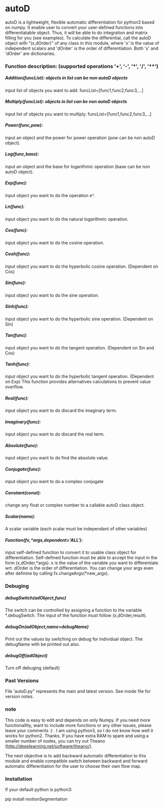 # autoD
autoD is a lightweight, flexible automatic differentiation for python3 based on numpy. It enable user to convert your user-defined functions into differentiatable object. Thus, it will be able to do integration and matrix filling for you (see examples). To calculate the differential, call the autoD object with "(x,dOrder)" of any class in this module, where 'x' is the value of independent scalars and 'dOrder' is the order of differentiation. Both 'x' and 'dOrder' are dictionaries.

### Function description: (supported operations '+', '-', '\*', '/', '\*\*')
##### Addition(funcList): objects in list can be non autoD objects
input list of objects you want to add. funcList=[func1,func2,func3,...]

##### Multiply(funcList): objects in list can be non autoD objects
input list of objects you want to multiply. funcList=[func1,func2,func3,...]

##### Power(func,pow):    
input an object and the power for power operation (pow can be non autoD object).

##### Log(func,base):     
input an object and the base for logarithmic operation (base can be non autoD object).

##### Exp(func):          
input object you want to do the operation e^.

##### Ln(func):           
input object you want to do the natural logarithmic operation.

##### Cos(func):          
input object you want to do the cosine operation.

##### Cosh(func):          
input object you want to do the hyperbolic cosine operation. (Dependent on Cos)

##### Sin(func):          
input object you want to do the sine operation.

##### Sinh(func):          
input object you want to do the hyperbolic sine operation. (Dependent on Sin)

##### Tan(func):          
input object you want to do the tangent operation. (Dependent on Sin and Cos)

##### Tanh(func):          
input object you want to do the hyperbolic tangent operation. (Dependent on Exp)
This function provides alternatives calculations to prevent value overflow.

##### Real(func):
input object you want to do discard the imaginary term.

##### Imaginary(func):
input object you want to do discard the real term.

##### Absolute(func):
input object you want to do find the absolute value.

##### Conjugate(func):
input object you want to do a complex conjugate

##### Constant(const):
change any float or complex number to a callable autoD class object.

##### Scalar(name):
A scalar variable (each scalar must be independant of other variables)

##### Function(fx,*args,dependent='ALL'): 
input self-defined function to convert it to usable class object for differentiation.
Self-defined function must be able to accept the input in the form (x,dOrder,*args).
x is the value of the variable you want to differentiate wrt.
dOrder is the order of differentiation.
You can change your args even after definine by calling fx.changeArgs(*new_args).

### Debuging
##### debugSwitch(adObject,func)
The switch can be controlled by assigning a function to the variable *.debugSwitch. The input of the function must follow (x,dOrder,result).

##### debugOn(adObject,name=debugName)
Print out the values by switching on debug for individual object. The debugName with be printed out also.

##### debugOff(adObject)
Turn off debuging (default)

### Past Versions
File 'autoD.py" represents the main and latest version. See inside file for version notes.

### note
This code is easy to edit and depends on only Numpy. If you need more functionallity, want to include more functions or any other issues, please leave your comments :) . I am using python3, so I do not know how well it works for python2. Thanks.
If you have extra RAM to spare and using a smaller number of nodes, you can try out Theano (http://deeplearning.net/software/theano/). 

The next objective is to add backward automatic differentiation to this module and enable compatible switch between backward and forward automatic differentiation for the user to choose their own flow map.


### Installation
If your default python is python3:

pip install motionSegmentation
